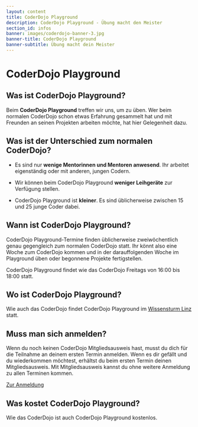 ```yaml
---
layout: content
title: CoderDojo Playground
description: CoderDojo Playground - Übung macht den Meister
section_id: infos
banner: images/coderdojo-banner-3.jpg
banner-title: CoderDojo Playground
banner-subtitle: Übung macht dein Meister
---
```


# CoderDojo Playground

## Was ist CoderDojo Playground?

Beim **CoderDojo Playground** treffen wir uns, um zu üben. Wer beim normalen CoderDojo schon etwas Erfahrung gesammelt hat und mit Freunden an seinen Projekten arbeiten möchte, hat hier Gelegenheit dazu.

## Was ist der Unterschied zum normalen CoderDojo?

* Es sind nur **wenige Mentorinnen und Mentoren anwesend**. Ihr arbeitet eigenständig oder mit anderen, jungen Codern.

* Wir können beim CoderDojo Playground **weniger Leihgeräte** zur Verfügung stellen.

* CoderDojo Playground ist **kleiner**. Es sind üblicherweise zwischen 15 und 25 junge Coder dabei.

## Wann ist CoderDojo Playground?

CoderDojo Playground-Termine finden üblicherweise zweiwöchentlich genau gegengleich zum normalen CoderDojo statt. Ihr könnt also eine Woche zum CoderDojo kommen und in der darauffolgenden Woche im Playground üben oder begonnene Projekte fertigstellen.

CoderDojo Playground findet wie das CoderDojo Freitags von 16:00 bis 18:00 statt.

## Wo ist CoderDojo Playground?

Wie auch das CoderDojo findet CoderDojo Playground im [Wissensturm Linz](http://wissensturm.at) statt.

## Muss man sich anmelden?

Wenn du noch keinen CoderDojo Mitgliedsausweis hast, musst du dich für die Teilnahme an deinem ersten Termin anmelden. Wenn es dir gefällt und du wiederkommen möchtest, erhältst du beim ersten Termin deinen Mitgliedsausweis. Mit Mitgliedsausweis kannst du ohne weitere Anmeldung zu allen Terminen kommen.

<p class="text-center"><a class="btn btn-material-light-blue-700" href="/anmeldung.html">Zur Anmeldung</a></p>

## Was kostet CoderDojo Playground?

Wie das CoderDojo ist auch CoderDojo Playground kostenlos.
